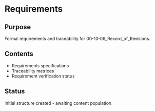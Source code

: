 # Requirements

## Purpose
Formal requirements and traceability for 00-10-06_Record_of_Revisions.

## Contents
- Requirements specifications
- Traceability matrices
- Requirement verification status

## Status
Initial structure created - awaiting content population.
